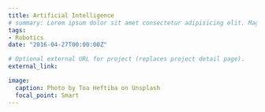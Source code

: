 ```yaml
---
title: Artificial Intelligence
# summary: Lorem ipsum dolor sit amet consectetur adipisicing elit. Magnam, eius.
tags:
- Robotics
date: "2016-04-27T00:00:00Z"

# Optional external URL for project (replaces project detail page).
external_link: 

image:
  caption: Photo by Toa Heftiba on Unsplash
  focal_point: Smart
---
```

